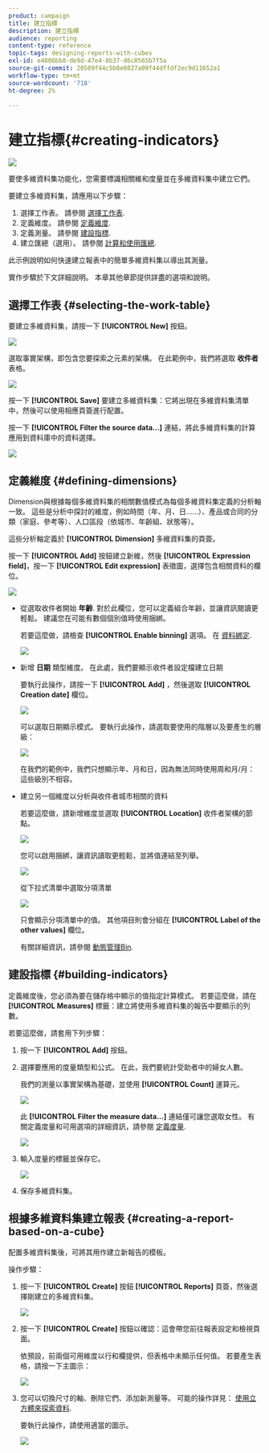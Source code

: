 ```yaml
---
product: campaign
title: 建立指標
description: 建立指標
audience: reporting
content-type: reference
topic-tags: designing-reports-with-cubes
exl-id: e4806bb8-de9d-47e4-8b37-d6c0565b7f5a
source-git-commit: 20509f44c5b8e0827a09f44dffdf2ec9d11652a1
workflow-type: tm+mt
source-wordcount: '718'
ht-degree: 2%

---
```


# 建立指標{#creating-indicators}

![](../../assets/common.svg)

要使多維資料集功能化，您需要標識相關維和度量並在多維資料集中建立它們。

要建立多維資料集，請應用以下步驟：

1. 選擇工作表。 請參閱 [選擇工作表](#selecting-the-work-table).
1. 定義維度。 請參閱 [定義維度](#defining-dimensions).
1. 定義測量。 請參閱 [建設指標](#building-indicators).
1. 建立匯總（選用）。 請參閱 [計算和使用匯總](../../reporting/using/concepts-and-methodology.md#calculating-and-using-aggregates).

此示例說明如何快速建立報表中的簡單多維資料集以導出其測量。

實作步驟於下文詳細說明。 本章其他章節提供詳盡的選項和說明。

## 選擇工作表 {#selecting-the-work-table}

要建立多維資料集，請按一下 **[!UICONTROL New]** 按鈕。

![](assets/s_advuser_cube_create.png)

選取事實架構，即包含您要探索之元素的架構。 在此範例中，我們將選取 **收件者** 表格。

![](assets/s_advuser_cube_wz_02.png)

按一下 **[!UICONTROL Save]** 要建立多維資料集：它將出現在多維資料集清單中，然後可以使用相應頁簽進行配置。

按一下 **[!UICONTROL Filter the source data...]** 連結，將此多維資料集的計算應用到資料庫中的資料選擇。

![](assets/s_advuser_cube_wz_03.png)

## 定義維度 {#defining-dimensions}

Dimension與根據每個多維資料集的相關數值模式為每個多維資料集定義的分析軸一致。 這些是分析中探討的維度，例如時間（年、月、日……）、產品或合同的分類（家庭、參考等）、人口區段（依城市、年齡組、狀態等）。

這些分析軸定義於 **[!UICONTROL Dimension]** 多維資料集的頁簽。

按一下 **[!UICONTROL Add]** 按鈕建立新維，然後 **[!UICONTROL Expression field]**，按一下 **[!UICONTROL Edit expression]** 表徵圖，選擇包含相關資料的欄位。

![](assets/s_advuser_cube_wz_04.png)

* 從選取收件者開始 **年齡**. 對於此欄位，您可以定義組合年齡，並讓資訊閱讀更輕鬆。 建議您在可能有數個個別值時使用捆綁。

   若要這麼做，請檢查 **[!UICONTROL Enable binning]** 選項。 在 [資料綁定](../../reporting/using/concepts-and-methodology.md#data-binning).

   ![](assets/s_advuser_cube_wz_05.png)

* 新增 **日期** 類型維度。 在此處，我們要顯示收件者設定檔建立日期

   要執行此操作，請按一下 **[!UICONTROL Add]** ，然後選取 **[!UICONTROL Creation date]** 欄位。

   ![](assets/s_advuser_cube_wz_06.png)

   可以選取日期顯示模式。 要執行此操作，請選取要使用的階層以及要產生的層級：

   ![](assets/s_advuser_cube_wz_07.png)

   在我們的範例中，我們只想顯示年、月和日，因為無法同時使用周和月/月：這些級別不相容。

* 建立另一個維度以分析與收件者城市相關的資料

   若要這麼做，請新增維度並選取 **[!UICONTROL Location]** 收件者架構的節點。

   ![](assets/s_advuser_cube_wz_08.png)

   您可以啟用捆綁，讓資訊讀取更輕鬆，並將值連結至列舉。

   ![](assets/s_advuser_cube_wz_09.png)

   從下拉式清單中選取分項清單

   ![](assets/s_advuser_cube_wz_10.png)

   只會顯示分項清單中的值。 其他項目則會分組在 **[!UICONTROL Label of the other values]** 欄位。

   有關詳細資訊，請參閱 [動態管理Bin](../../reporting/using/concepts-and-methodology.md#dynamically-managing-bins).

## 建設指標 {#building-indicators}

定義維度後，您必須為要在儲存格中顯示的值指定計算模式。 若要這麼做，請在 **[!UICONTROL Measures]** 標籤：建立將使用多維資料集的報告中要顯示的列數。

若要這麼做，請套用下列步驟：

1. 按一下 **[!UICONTROL Add]** 按鈕。
1. 選擇要應用的度量類型和公式。 在此，我們要統計受助者中的婦女人數。

   我們的測量以事實架構為基礎，並使用 **[!UICONTROL Count]** 運算元。

   ![](assets/s_advuser_cube_wz_11.png)

   此 **[!UICONTROL Filter the measure data...]** 連結僅可讓您選取女性。 有關定義度量和可用選項的詳細資訊，請參閱 [定義度量](../../reporting/using/concepts-and-methodology.md#defining-measures).

   ![](assets/s_advuser_cube_wz_12.png)

1. 輸入度量的標籤並保存它。

   ![](assets/s_advuser_cube_wz_13.png)

1. 保存多維資料集。

## 根據多維資料集建立報表 {#creating-a-report-based-on-a-cube}

配置多維資料集後，可將其用作建立新報告的模板。

操作步驟：

1. 按一下 **[!UICONTROL Create]** 按鈕 **[!UICONTROL Reports]** 頁簽，然後選擇剛建立的多維資料集。

   ![](assets/s_advuser_cube_wz_14.png)

1. 按一下 **[!UICONTROL Create]** 按鈕以確認：這會帶您前往報表設定和檢視頁面。

   依預設，前兩個可用維度以行和欄提供，但表格中未顯示任何值。 若要產生表格，請按一下主圖示：

   ![](assets/s_advuser_cube_wz_15.png)

1. 您可以切換尺寸的軸、刪除它們、添加新測量等。 可能的操作詳見： [使用立方體來探索資料](../../reporting/using/using-cubes-to-explore-data.md).

   要執行此操作，請使用適當的圖示。

   ![](assets/s_advuser_cube_wz_16.png)
